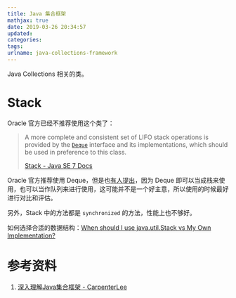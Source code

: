```yaml
---
title: Java 集合框架
mathjax: true
date: 2019-03-26 20:34:57
updated:
categories:
tags:
urlname: java-collections-framework
---
```


Java Collections 相关的类。

<!-- more -->

# Stack

Oracle 官方已经不推荐使用这个类了：

> A more complete and consistent set of LIFO stack operations is provided by the [`Deque`](https://docs.oracle.com/javase/7/docs/api/java/util/Deque.html) interface and its implementations, which should be used in preference to this class.
>
> [Stack - Java SE 7 Docs](https://docs.oracle.com/javase/7/docs/api/index.html?java/util/Stack.html)

Oracle 官方推荐使用 Deque，但是也[有人提出](http://baddotrobot.com/blog/2013/01/10/stack-vs-deque/)，因为 Deque 即可以当成栈来使用，也可以当作队列来进行使用，这可能并不是一个好主意，所以使用的时候最好进行对比和评估。

另外，Stack 中的方法都是 `synchronized` 的方法，性能上也不够好。

如何选择合适的数据结构：[When should I use java.util.Stack vs My Own Implementation?](https://stackoverflow.com/questions/47933459/when-should-i-use-java-util-stack-vs-my-own-implementation)



# 参考资料

1. [深入理解Java集合框架 - CarpenterLee](https://github.com/CarpenterLee/JCFInternals)